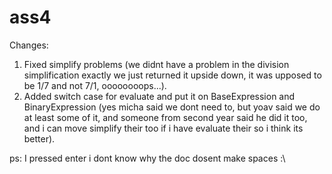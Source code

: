 # ass4
Changes:
1) Fixed simplify problems (we didnt have a problem in the division simplification exactly
we just returned it upside down, it was upposed to be 1/7 and not 7/1, oooooooops...).
2) Added switch case for evaluate and put it on BaseExpression and BinaryExpression (yes micha said we dont need to, but yoav said we do at least some of it, and someone from second year said he did it too, and i can move simplify their too if i have evaluate their so i think its better).

ps: I pressed enter i dont know why the doc dosent make spaces :\
